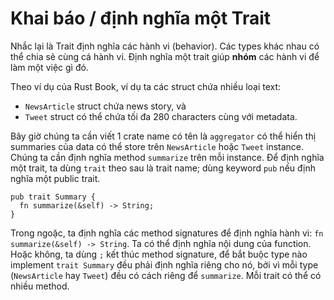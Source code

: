 # Khai báo / định nghĩa một Trait

Nhắc lại là Trait định nghĩa các hành vi (behavior).
Các types khác nhau có thể chia sẻ cùng cá hành vi.
Định nghĩa một trait giúp **nhóm** các hành vi để làm một việc gì đó.

Theo ví dụ của Rust Book, ví dụ ta các struct chứa nhiều loại text:

- `NewsArticle` struct chứa news story, và
- `Tweet` struct có thể chứa tối đa 280 characters cùng với metadata.

Bây giờ chúng ta cần viết 1 crate name có tên là `aggregator`
có thể hiển thị summaries của data có thể store trên `NewsArticle`
hoặc `Tweet` instance. Chúng ta cần định nghĩa method `summarize`
trên mỗi instance. Để định nghĩa một trait, ta dùng `trait` theo sau
là trait name; dùng keyword `pub` nếu định nghĩa một public trait.

```rust,editable
pub trait Summary {
  fn summarize(&self) -> String;
}
```

Trong ngoặc, ta định nghĩa các method signatures để định nghĩa hành vi:
`fn summarize(&self) -> String`. Ta có thể định nghĩa nội dung của function.
Hoặc không, ta dùng `;` kết thúc method signature, để bắt buộc type nào
implement `trait Summary` đều phải định nghĩa riêng cho nó,
bởi vì mỗi type (`NewsArticle` hay `Tweet`) đều có cách riêng để `summarize`. Mỗi trait có thể có nhiều method.
